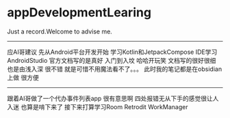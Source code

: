 # appDevelopmentLearing
Just a record.Welcome to advise me.

---
应AI哥建议 先从Android平台开发开始
学习Kotlin和JetpackCompose IDE学习AndroidStudio
官方文档写的是真好 入门到入坟
哈哈开玩笑 文档写的很好很细 也是由浅入深 很不错
就是可惜不用魔法看不了。。。
此时我的笔记都是在obsidian上做 很方便

---
跟着AI哥做了一个代办事件列表app
很有意思啊 四处报错无从下手的感觉很让人入迷
也算是啃下来了
接下来打算学习Room Retrodit WorkManager
